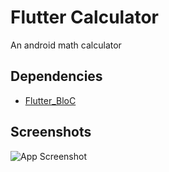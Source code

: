
# Flutter Calculator 

An android math calculator 



## Dependencies 

 - [Flutter_BloC](https://pub.dev/packages/flutter_bloc)
 






## Screenshots

![App Screenshot](https://via.placeholder.com/468x300?text=App+Screenshot+Here)


    
